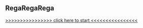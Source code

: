 ## RegaRegaRega


[>>>>>>>>>>>>>>>> click here to start <<<<<<<<<<<<<<<<](
https://cdn.rawgit.com/Romansko/RegaRegaRega/312e67d9/index.html)
